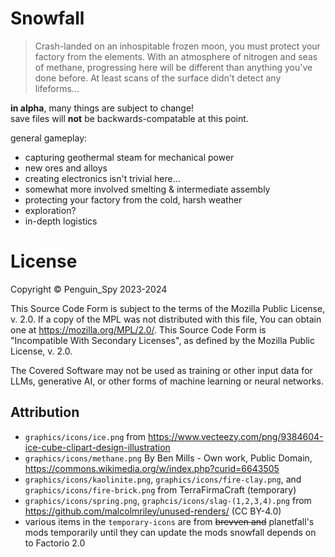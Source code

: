 # Snowfall
> Crash-landed on an inhospitable frozen moon, you must protect your factory from the elements. With an atmosphere of nitrogen and seas of methane, progressing here will be different than anything you've done before. At least scans of the surface didn't detect any lifeforms...

**in alpha**, many things are subject to change!  
save files will **not** be backwards-compatable at this point.

general gameplay:
- capturing geothermal steam for mechanical power
- new ores and alloys
- creating electronics isn't trivial here...
- somewhat more involved smelting & intermediate assembly
- protecting your factory from the cold, harsh weather
- exploration?
- in-depth logistics


# License
Copyright © Penguin_Spy 2023-2024

This Source Code Form is subject to the terms of the Mozilla Public
License, v. 2.0. If a copy of the MPL was not distributed with this
file, You can obtain one at https://mozilla.org/MPL/2.0/.
This Source Code Form is "Incompatible With Secondary Licenses", as
defined by the Mozilla Public License, v. 2.0.

The Covered Software may not be used as training or other input data
for LLMs, generative AI, or other forms of machine learning or neural
networks.

## Attribution
- `graphics/icons/ice.png` from https://www.vecteezy.com/png/9384604-ice-cube-clipart-design-illustration
- `graphics/icons/methane.png` By Ben Mills - Own work, Public Domain, https://commons.wikimedia.org/w/index.php?curid=6643505
- `graphics/icons/kaolinite.png`, `graphics/icons/fire-clay.png`, and `graphics/icons/fire-brick.png` from TerraFirmaCraft (temporary)
- `graphics/icons/spring.png`, `graphcis/icons/slag-(1,2,3,4).png` from https://github.com/malcolmriley/unused-renders/  (CC BY-4.0)
- various items in the `temporary-icons` are from ~~brevven and~~ planetfall's mods temporarily until they can update the mods
  snowfall depends on to Factorio 2.0